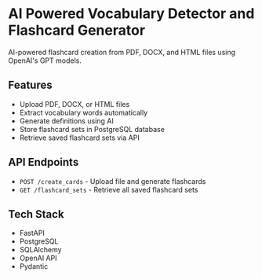 # AI Powered Vocabulary Detector and Flashcard Generator 

AI-powered flashcard creation from PDF, DOCX, and HTML files using OpenAI's GPT models.

## Features

- Upload PDF, DOCX, or HTML files
- Extract vocabulary words automatically
- Generate definitions using AI
- Store flashcard sets in PostgreSQL database
- Retrieve saved flashcard sets via API

## API Endpoints

- `POST /create_cards` - Upload file and generate flashcards
- `GET /flashcard_sets` - Retrieve all saved flashcard sets

## Tech Stack

- FastAPI
- PostgreSQL
- SQLAlchemy
- OpenAI API
- Pydantic

